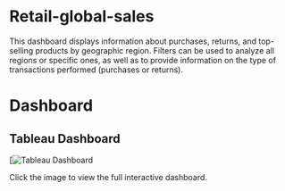 # Retail-global-sales

This dashboard displays information about purchases, returns, and top-selling products by geographic region. Filters can be used to analyze all regions or specific ones, as well as to provide information on the type of transactions performed (purchases or returns).

# Dashboard
## Tableau Dashboard

[![Tableau Dashboard]([https://public.tableau.com/app/profile/alfredo.lopez2632/viz/Dashboard_datos_de_ventas/Dashboard1](https://public.tableau.com/views/Dashboard_datos_de_ventas/Dashboard1?:language=es-ES&:sid=&:redirect=auth&:display_count=n&:origin=viz_share_link))

Click the image to view the full interactive dashboard.

